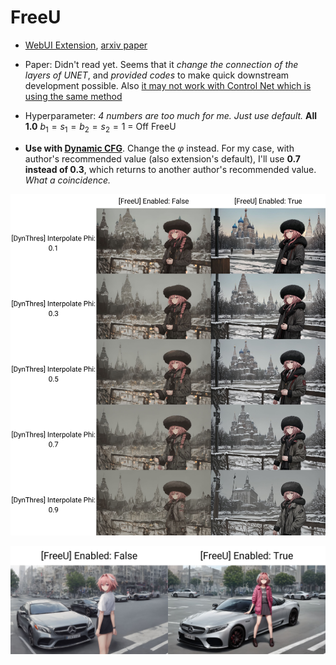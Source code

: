 # FreeU #

- [WebUI Extension](https://github.com/ljleb/sd-webui-freeu), [arxiv paper](https://arxiv.org/abs/2309.11497)

- Paper: Didn't read yet. Seems that it *change the connection of the layers of UNET*, and *provided codes* to make quick downstream development possible. Also [it may not work with Control Net which is using the same method](./controlnet.md) 

- Hyperparameter: *4 numbers are too much for me. Just use default.* **All 1.0** $b_1=s_1=b_2=s_2=1$ = Off FreeU

- **Use with [Dynamic CFG](./dynamic_cfg.md)**. Change the $\varphi$ instead. For my case, with author's recommended value (also extension's default), I'll use **0.7 instead of 0.3**, which returns to another author's recommended value. *What a coincidence.*

![xyz_grid-0126-3179120067-7392-8011-4.5-48-20230924000030.jpg](img/xyz_grid-0126-3179120067-7392-8011-4.5-48-20230924000030.jpg)


![xyz_grid-0127-1986506139-5120-1754-4.5-192-20230924004356.jpg](img/xyz_grid-0127-1986506139-5120-1754-4.5-192-20230924004356.jpg)

